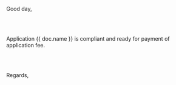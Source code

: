 Good day,

<br><br>

Application {{ doc.name }} is compliant and ready for payment of application fee.

<br><br>

Regards,